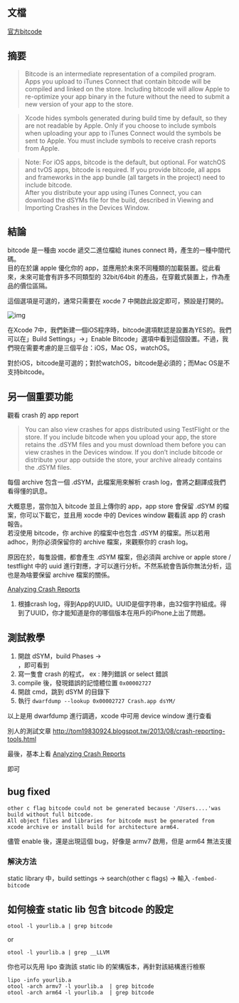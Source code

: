 ## 文檔

[官方bitcode](https://developer.apple.com/library/tvos/documentation/IDEs/Conceptual/AppDistributionGuide/AppThinning/AppThinning.html)

## 摘要
> Bitcode is an intermediate representation of a compiled program. Apps you upload to iTunes Connect that contain bitcode will be compiled and linked on the store. Including bitcode will allow Apple to re-optimize your app binary in the future without the need to submit a new version of your app to the store.  

> Xcode hides symbols generated during build time by default, so they are not readable by Apple. Only if you choose to include symbols when uploading your app to iTunes Connect would the symbols be sent to Apple. You must include symbols to receive crash reports from Apple.

> Note: For iOS apps, bitcode is the default, but optional. For watchOS and tvOS apps, bitcode is required. If you provide bitcode, all apps and frameworks in the app bundle (all targets in the project) need to include bitcode.  
After you distribute your app using iTunes Connect, you can download the dSYMs file for the build, described in Viewing and Importing Crashes in the Devices Window.


## 結論

bitcode 是一種由 xocde 遞交二進位檔給 itunes connect 時，產生的一種中間代碼。  
目的在於讓 apple 優化你的 app，並應用於未來不同種類的加載裝置。從此看來，未來可能會有許多不同類型的 32bit/64bit 的產品，在穿戴式裝置上，作為產品的價位區隔。  

這個選項是可選的，通常只需要在 xocde 7 中開啟此設定即可，預設是打開的。

![img](https://developer.apple.com/library/tvos/documentation/IDEs/Conceptual/AppDistributionGuide/Art/app_thinning_2x.png)

在Xcode 7中，我們新建一個iOS程序時，bitcode選項默認是設置為YES的。我們可以在」Build Settings」->」Enable Bitcode」選項中看到這個設置。不過，我們現在需要考慮的是三個平台：iOS，Mac OS，watchOS。

對於iOS，bitcode是可選的；對於watchOS，bitcode是必須的；而Mac OS是不支持bitcode。

## 另一個重要功能

觀看 crash 的 app report

> You can also view crashes for apps distributed using TestFlight or the store. If you include bitcode when you upload your app, the store retains the .dSYM files and you must download them before you can view crashes in the Devices window. If you don’t include bitcode or distribute your app outside the store, your archive already contains the .dSYM files.

每個 archive 包含一個 .dSYM，此檔案用來解析 crash log，會將之翻譯成我們看得懂的訊息。

大概意思，當你加入 bitcode 並且上傳你的 app，app store 會保留 .dSYM 的檔案，你可以下載它，並且用 xocde 中的 Devices window 觀看該 app 的 crash 報告。  
若沒使用 bitcode，你 archive 的檔案中也包含 .dSYM 的檔案。所以若用 adhoc，則你必須保留你的 archive 檔案，來觀察你的 crash log。

原因在於，每隻設備，都會產生 .dSYM 檔案，但必須與 archive or apple store / testflight 中的 uuid 進行對應，才可以進行分析。不然系統會告訴你無法分析，這也是為啥要保留 archive 檔案的關係。


[Analyzing Crash Reports](https://developer.apple.com/library/tvos/documentation/IDEs/Conceptual/AppDistributionGuide/AnalyzingCrashReports/AnalyzingCrashReports.html#//apple_ref/doc/uid/TP40012582-CH21-SW3)

1. 根據crash log，得到App的UUID。UUID是個字符串，由32個字符組成。得到了UUID，你才能知道是你的哪個版本在用戶的iPhone上出了問題。

## 測試教學

1. 開啟 dSYM，build Phases -> <search dsym>，即可看到
2. 寫一隻會 crash 的程式， ex : 陣列錯誤 or select 錯誤
3. compile 後，發現錯誤的記憶體位置 ```0x00002727```
3. 開啟 cmd，跳到 dSYM 的目錄下
4. 執行 ```dwarfdump --lookup 0x00002727 Crash.app dsYM/```

以上是用 dwarfdump 進行調適，xcode 中可用 device window 進行查看

別人的測試文章
http://tom19830924.blogspot.tw/2013/08/crash-reporting-tools.html


最後，基本上看
[Analyzing Crash Reports](https://developer.apple.com/library/tvos/documentation/IDEs/Conceptual/AppDistributionGuide/AnalyzingCrashReports/AnalyzingCrashReports.html#//apple_ref/doc/uid/TP40012582-CH21-SW3)

即可


## bug fixed

```
other c flag bitcode could not be generated because '/Users....'was build without full bitcode.
All object files and libraries for bitcode must be generated from xcode archive or install build for architecture arm64.
```

儘管 enable 後，還是出現這個 bug，好像是 armv7 啟用，但是 arm64 無法支援

### 解決方法
static library 中，build settings -> search(other c flags) -> 輸入 `-fembed-bitcode`

## 如何檢查 static lib 包含 bitcode 的設定
```
otool -l yourlib.a | grep bitcode
```
or
```
otool -l yourlib.a | grep __LLVM
```

你也可以先用 lipo 查詢該 static lib 的架構版本，再針對該結構進行檢察
```
lipo -info yourlib.a
otool -arch armv7 -l yourlib.a  | grep bitcode
otool -arch arm64 -l yourlib.a  | grep bitcode
```